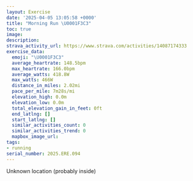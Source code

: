 ```yaml
---
layout: Exercise
date: '2025-04-05 13:05:58 +0000'
title: "Morning Run \U0001F3C3"
toc: true
image:
description:
strava_activity_url: https://www.strava.com/activities/14087174333
exercise_data:
  emoji: "\U0001F3C3"
  average_heartrate: 148.5bpm
  max_heartrate: 166.0bpm
  average_watts: 418.8W
  max_watts: 466W
  distance_in_miles: 2.02mi
  pace_per_mile: 7m28s/mi
  elevation_high: 0.0m
  elevation_low: 0.0m
  total_elevation_gain_in_feet: 0ft
  end_latlng: []
  start_latlng: []
  similar_activities_count: 0
  similar_activities_trend: 0
  mapbox_image_url:
tags:
- running
serial_number: 2025.ERE.094
---
```

Unknown location (probably inside)
